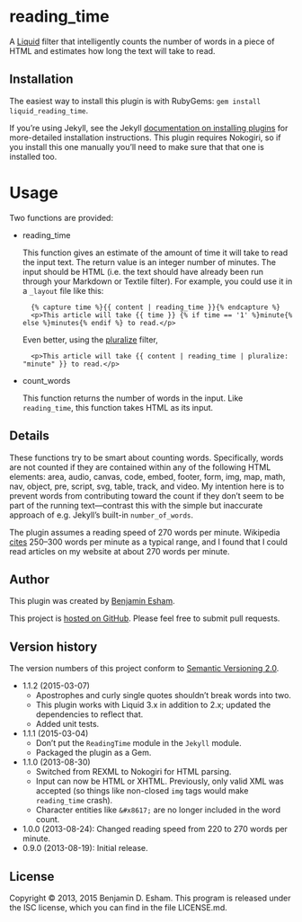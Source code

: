 # reading\_time

A [Liquid](http://www.liquidmarkup.org/) filter that intelligently counts the number of words in a piece of HTML and estimates how long the text will take to read.

## Installation

The easiest way to install this plugin is with RubyGems: `gem install liquid_reading_time`.

If you’re using Jekyll, see the Jekyll [documentation on installing plugins](http://jekyllrb.com/docs/plugins/#installing-a-plugin) for more-detailed installation instructions. This plugin requires Nokogiri, so if you install this one manually you’ll need to make sure that that one is installed too.

# Usage

Two functions are provided:

* reading\_time

  This function gives an estimate of the amount of time it will take to read the input text. The return value is an integer number of minutes. The input should be HTML (i.e. the text should have already been run through your Markdown or Textile filter). For example, you could use it in a `_layout` file like this:

        {% capture time %}{{ content | reading_time }}{% endcapture %}
        <p>This article will take {{ time }} {% if time == '1' %}minute{% else %}minutes{% endif %} to read.</p>

  Even better, using the [pluralize](https://github.com/bdesham/pluralize) filter,

        <p>This article will take {{ content | reading_time | pluralize: "minute" }} to read.</p>

* count\_words

  This function returns the number of words in the input. Like `reading_time`, this function takes HTML as its input.

## Details

These functions try to be smart about counting words. Specifically, words are not counted if they are contained within any of the following HTML elements: area, audio, canvas, code, embed, footer, form, img, map, math, nav, object, pre, script, svg, table, track, and video. My intention here is to prevent words from contributing toward the count if they don’t seem to be part of the running text—contrast this with the simple but inaccurate approach of e.g. Jekyll’s built-in `number_of_words`.

The plugin assumes a reading speed of 270 words per minute. Wikipedia [cites](https://en.wikipedia.org/w/index.php?title=Words_per_minute&oldid=569027766#Reading_and_comprehension) 250–300 words per minute as a typical range, and I found that I could read articles on my website at about 270 words per minute.

## Author

This plugin was created by [Benjamin Esham](https://esham.io).

This project is [hosted on GitHub](https://github.com/bdesham/reading_time). Please feel free to submit pull requests.

## Version history

The version numbers of this project conform to [Semantic Versioning 2.0](http://semver.org/).

* 1.1.2 (2015-03-07)
  - Apostrophes and curly single quotes shouldn’t break words into two.
  - This plugin works with Liquid 3.x in addition to 2.x; updated the dependencies to reflect that.
  - Added unit tests.
* 1.1.1 (2015-03-04)
  - Don’t put the `ReadingTime` module in the `Jekyll` module.
  - Packaged the plugin as a Gem.
* 1.1.0 (2013-08-30)
  - Switched from REXML to Nokogiri for HTML parsing.
  - Input can now be HTML or XHTML. Previously, only valid XML was accepted (so things like non-closed `img` tags would make `reading_time` crash).
  - Character entities like `&#x8617;` are no longer included in the word count.
* 1.0.0 (2013-08-24): Changed reading speed from 220 to 270 words per minute.
* 0.9.0 (2013-08-19): Initial release.

## License

Copyright © 2013, 2015 Benjamin D. Esham. This program is released under the ISC license, which you can find in the file LICENSE.md.
